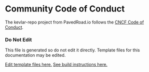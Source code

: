 # Community Code of Conduct

The kevlar-repo project from PavedRoad.io follows the [CNCF Code of Conduct](https://github.com/cncf/foundation/blob/master/code-of-conduct.md).
### Do Not Edit
This file is generated so do not edit it directly.
Template files for this documentation may be edited.

[Edit template files here.](https://github.com/pavedroad-io/kevlar-repo/blob/master/repo-templates/oss-default)
[See build instructions here.](https://github.com/pavedroad-io/kevlar-repo/blob/master/repo-templates/oss-default/README.md)

